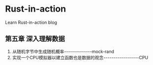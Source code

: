 # Rust-in-action

Learn Rust-in-action blog

## 第五章 深入理解数据

1. 从随机字节中生成随机概率--------------mock-rand
2. 实现一个CPU模拟器以建立函数也是数据的观念------------------CPU
